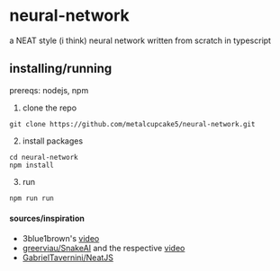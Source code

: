 # neural-network
a NEAT style (i think) neural network written from scratch in typescript

## installing/running
prereqs: nodejs, npm
1. clone the repo
```shell
git clone https://github.com/metalcupcake5/neural-network.git
```
2. install packages
```shell
cd neural-network
npm install
```
3. run
```sh
npm run run
```

#### sources/inspiration
- 3blue1brown's [video](https://www.youtube.com/watch?v=aircAruvnKk)
- [greerviau/SnakeAI](https://github.com/greerviau/SnakeAI) and the respective [video](https://www.youtube.com/watch?v=zIkBYwdkuTk&t)
- [GabrielTavernini/NeatJS](https://github.com/GabrielTavernini/NeatJS)

